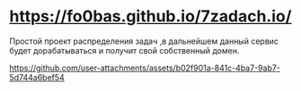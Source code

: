   # https://fo0bas.github.io/7zadach.io/

  Простой проект распределения задач ,в дальнейшем данный сервис будет дорабатываться и получит свой собственный домен.

https://github.com/user-attachments/assets/b02f901a-841c-4ba7-9ab7-5d744a6bef54

